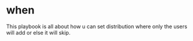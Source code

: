 # when
This playbook is all about how u can set distribution where only the users will add or else it will skip.
